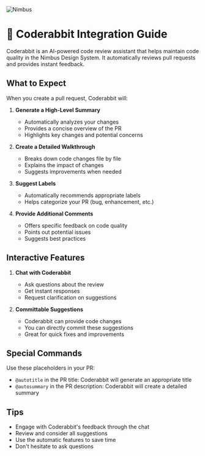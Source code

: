 ![Nimbus](https://tiendanube.github.io/design-system-nimbus/static/media/nimbus-logo.ab60bd79.png)

# 🤖 Coderabbit Integration Guide

Coderabbit is an AI-powered code review assistant that helps maintain code quality in the Nimbus Design System. It automatically reviews pull requests and provides instant feedback.

## What to Expect

When you create a pull request, Coderabbit will:

1. **Generate a High-Level Summary**

   - Automatically analyzes your changes
   - Provides a concise overview of the PR
   - Highlights key changes and potential concerns

2. **Create a Detailed Walkthrough**

   - Breaks down code changes file by file
   - Explains the impact of changes
   - Suggests improvements when needed

3. **Suggest Labels**

   - Automatically recommends appropriate labels
   - Helps categorize your PR (bug, enhancement, etc.)

4. **Provide Additional Comments**
   - Offers specific feedback on code quality
   - Points out potential issues
   - Suggests best practices

## Interactive Features

1. **Chat with Coderabbit**

   - Ask questions about the review
   - Get instant responses
   - Request clarification on suggestions

2. **Committable Suggestions**
   - Coderabbit can provide code changes
   - You can directly commit these suggestions
   - Great for quick fixes and improvements

## Special Commands

Use these placeholders in your PR:

- `@autotitle` in the PR title: Coderabbit will generate an appropriate title
- `@autosummary` in the PR description: Coderabbit will create a detailed summary

## Tips

- Engage with Coderabbit's feedback through the chat
- Review and consider all suggestions
- Use the automatic features to save time
- Don't hesitate to ask questions
